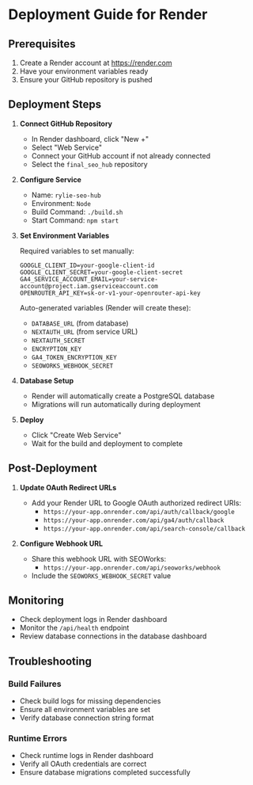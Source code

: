 # Deployment Guide for Render

## Prerequisites

1. Create a Render account at https://render.com
2. Have your environment variables ready
3. Ensure your GitHub repository is pushed

## Deployment Steps

1. **Connect GitHub Repository**
   - In Render dashboard, click "New +"
   - Select "Web Service"
   - Connect your GitHub account if not already connected
   - Select the `final_seo_hub` repository

2. **Configure Service**
   - Name: `rylie-seo-hub`
   - Environment: `Node`
   - Build Command: `./build.sh`
   - Start Command: `npm start`

3. **Set Environment Variables**
   
   Required variables to set manually:
   ```
   GOOGLE_CLIENT_ID=your-google-client-id
   GOOGLE_CLIENT_SECRET=your-google-client-secret
   GA4_SERVICE_ACCOUNT_EMAIL=your-service-account@project.iam.gserviceaccount.com
   OPENROUTER_API_KEY=sk-or-v1-your-openrouter-api-key
   ```

   Auto-generated variables (Render will create these):
   - `DATABASE_URL` (from database)
   - `NEXTAUTH_URL` (from service URL)
   - `NEXTAUTH_SECRET`
   - `ENCRYPTION_KEY`
   - `GA4_TOKEN_ENCRYPTION_KEY`
   - `SEOWORKS_WEBHOOK_SECRET`

4. **Database Setup**
   - Render will automatically create a PostgreSQL database
   - Migrations will run automatically during deployment

5. **Deploy**
   - Click "Create Web Service"
   - Wait for the build and deployment to complete

## Post-Deployment

1. **Update OAuth Redirect URLs**
   - Add your Render URL to Google OAuth authorized redirect URIs:
     - `https://your-app.onrender.com/api/auth/callback/google`
     - `https://your-app.onrender.com/api/ga4/auth/callback`
     - `https://your-app.onrender.com/api/search-console/callback`

2. **Configure Webhook URL**
   - Share this webhook URL with SEOWorks:
     - `https://your-app.onrender.com/api/seoworks/webhook`
   - Include the `SEOWORKS_WEBHOOK_SECRET` value

## Monitoring

- Check deployment logs in Render dashboard
- Monitor the `/api/health` endpoint
- Review database connections in the database dashboard

## Troubleshooting

### Build Failures
- Check build logs for missing dependencies
- Ensure all environment variables are set
- Verify database connection string format

### Runtime Errors
- Check runtime logs in Render dashboard
- Verify all OAuth credentials are correct
- Ensure database migrations completed successfully
